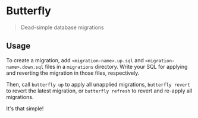 # Butterfly
> Dead-simple database migrations

## Usage
To create a migration, add `<migration-name>.up.sql` and `<migration-name>.down.sql` files in a `migrations` directory. Write your SQL for applying and reverting the migration in those files, respectively.

Then, call `butterfly up` to apply all unapplied migrations, `butterfly revert` to revert the latest migration, or `butterfly refresh` to revert and re-apply all migrations.

It's that simple!